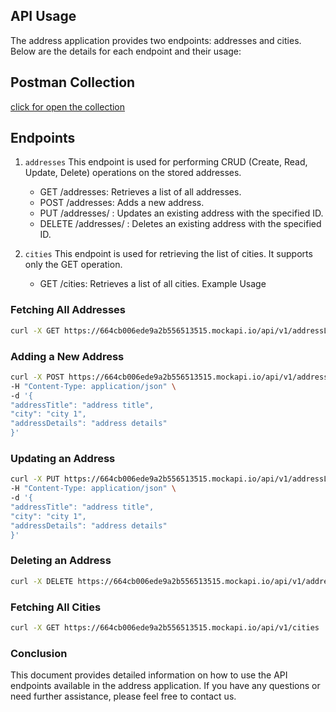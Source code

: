 ## API Usage

The address application provides two endpoints: addresses and cities. Below are the details for each endpoint and their
usage:

## Postman Collection

[click for open the collection](https://www.postman.com/blue-station-354277/workspace/paramtech-case-study/folder/16478148-b97ad295-5495-4dda-a708-feea0a54f041)

## Endpoints

1. `addresses`
   This endpoint is used for performing CRUD (Create, Read, Update, Delete) operations on the stored addresses.

    - GET /addresses: Retrieves a list of all addresses.
    - POST /addresses: Adds a new address.
    - PUT /addresses/ : Updates an existing address with the specified ID.
    - DELETE /addresses/ : Deletes an existing address with the specified ID.


2. `cities`
   This endpoint is used for retrieving the list of cities. It supports only the GET operation.

    - GET /cities: Retrieves a list of all cities.
      Example Usage

### Fetching All Addresses

```bash
curl -X GET https://664cb006ede9a2b556513515.mockapi.io/api/v1/addressList
```

### Adding a New Address

```bash
curl -X POST https://664cb006ede9a2b556513515.mockapi.io/api/v1/addressList \
-H "Content-Type: application/json" \
-d '{
"addressTitle": "address title",
"city": "city 1",
"addressDetails": "address details" 
}'
```

### Updating an Address

```bash
curl -X PUT https://664cb006ede9a2b556513515.mockapi.io/api/v1/addressList/:addressId \
-H "Content-Type: application/json" \
-d '{
"addressTitle": "address title",
"city": "city 1",
"addressDetails": "address details" 
}'
```

### Deleting an Address

```bash
curl -X DELETE https://664cb006ede9a2b556513515.mockapi.io/api/v1/addressList/:addressId
```

### Fetching All Cities

```bash
curl -X GET https://664cb006ede9a2b556513515.mockapi.io/api/v1/cities
```

### Conclusion

This document provides detailed information on how to use the API endpoints available in the address application.
If you
have any questions or need further assistance, please feel free to contact us.
